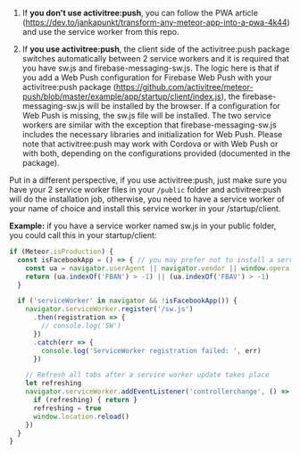 1. If **you don't use activitree:push**, you can follow the PWA article (https://dev.to/jankapunkt/transform-any-meteor-app-into-a-pwa-4k44) and use the service worker from this repo.

2. If **you use activitree:push**, the client side of the activitree:push package switches automatically between 2 service workers and it is required that you have sw.js and firebase-messaging-sw.js.
The logic here is that if you add a Web Push configuration for Firebase Web Push with your activitree:push package (https://github.com/activitree/meteor-push/blob/master/example/app/startup/client/index.js), the firebase-messaging-sw.js will be installed by the browser. If a configuration for Web Push is missing, the sw.js file will be installed. The two service workers are similar with the exception that firebase-messaging-sw.js includes the necessary libraries and initialization for Web Push. Please note that activitree:push may work with Cordova or with Web Push or with both, depending on the configurations provided (documented in the package).

Put in a different perspective, if you use activitree:push, just make sure you have your 2 service worker files in your `/public` folder and activitree:push will do the installation job, otherwise, you need to have a service worker of your name of choice and install this service worker in your /startup/client.

**Example:** if you have a service worker named sw.js in your public folder, you could call this in your startup/client:

```javascript
if (Meteor.isProduction) {
  const isFacebookApp = () => { // you may prefer not to install a service worker in in-app browsers like the FB browser inside the FB app.
    const ua = navigator.userAgent || navigator.vendor || window.opera
    return (ua.indexOf('FBAN') > -1) || (ua.indexOf('FBAV') > -1)
  }

  if ('serviceWorker' in navigator && !isFacebookApp()) {
    navigator.serviceWorker.register('/sw.js')
      .then(registration => {
        // console.log('SW')
      })
      .catch(err => {
        console.log('ServiceWorker registration failed: ', err)
      })

    // Refresh all tabs after a service worker update takes place
    let refreshing
    navigator.serviceWorker.addEventListener('controllerchange', () => {
      if (refreshing) { return }
      refreshing = true
      window.location.reload()
    })
  }
}
```
